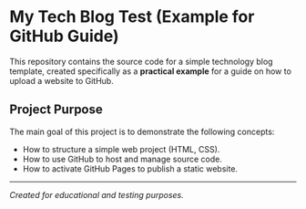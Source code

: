 # My Tech Blog Test (Example for GitHub Guide)

This repository contains the source code for a simple technology blog template, created specifically as a **practical example** for a guide on how to upload a website to GitHub.

## Project Purpose

The main goal of this project is to demonstrate the following concepts:
-   How to structure a simple web project (HTML, CSS).
-   How to use GitHub to host and manage source code.
-   How to activate GitHub Pages to publish a static website.

---
*Created for educational and testing purposes.*
